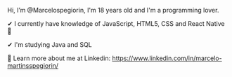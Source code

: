 Hi, I’m @Marcelospegiorin, I'm 18 years old and I'm a programming lover. 

✔ I currently have knowledge of JavaScript, HTML5, CSS and React Native 💭

✔ I'm studying Java and SQL

📢 Learn more about me at Linkedin: https://www.linkedin.com/in/marcelo-martinsspegiorin/
    

<!---
Marcelospegiorin/Marcelospegiorin is a ✨ special ✨ repository because its `README.md` (this file) appears on your GitHub profile.
You can click the Preview link to take a look at your changes.
--->
